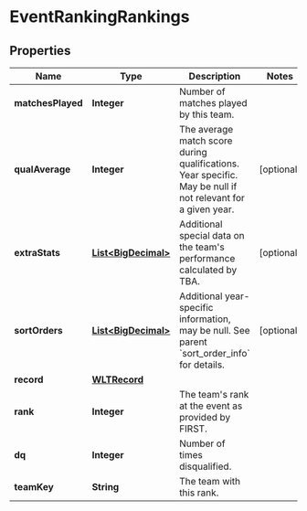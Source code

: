 

# EventRankingRankings

## Properties

Name | Type | Description | Notes
------------ | ------------- | ------------- | -------------
**matchesPlayed** | **Integer** | Number of matches played by this team. | 
**qualAverage** | **Integer** | The average match score during qualifications. Year specific. May be null if not relevant for a given year. |  [optional]
**extraStats** | [**List&lt;BigDecimal&gt;**](BigDecimal.md) | Additional special data on the team&#39;s performance calculated by TBA. |  [optional]
**sortOrders** | [**List&lt;BigDecimal&gt;**](BigDecimal.md) | Additional year-specific information, may be null. See parent &#x60;sort_order_info&#x60; for details. |  [optional]
**record** | [**WLTRecord**](WLTRecord.md) |  | 
**rank** | **Integer** | The team&#39;s rank at the event as provided by FIRST. | 
**dq** | **Integer** | Number of times disqualified. | 
**teamKey** | **String** | The team with this rank. | 



